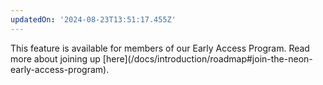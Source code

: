 ```yaml
---
updatedOn: '2024-08-23T13:51:17.455Z'
---
```


<Admonition type="note" title="Early Access">
This feature is available for members of our Early Access Program. Read more about joining up [here](/docs/introduction/roadmap#join-the-neon-early-access-program).
</Admonition>
